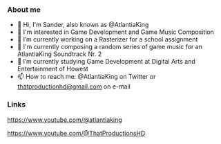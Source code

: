 ### About me

- 👋 Hi, I'm Sander, also known as @AtlantiaKing
- 👀 I'm interested in Game Development and Game Music Composition
- 🔭 I’m currently working on a Rasterizer for a school assignment
- 🎹 I'm currently composing a random series of game music for an AtlantiaKing Soundtrack Nr. 2
- 🌱 I’m currently studying Game Development at Digital Arts and Entertainment of Howest
- 📫 How to reach me: @AtlantiaKing on Twitter or thatproductionhd@gmail.com on e-mail

### Links

https://www.youtube.com/@atlantiaking

https://www.youtube.com/@ThatProductionsHD
